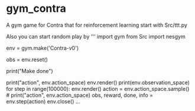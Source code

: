 # gym_contra
A gym game for Contra that for reinforcement learning
start with Src/ttt.py 

Also you can start random play by
'''
import gym
from Src import nesgym

env = gym.make('Contra-v0')

obs = env.reset()

print("Make done")

print("action", env.action_space)
env.render()
print(env.observation_space)
for step in range(100000):
    env.render()
    action = env.action_space.sample()
    # print("action", env.action_space)
    obs, reward, done, info = env.step(action)
env.close()
...
